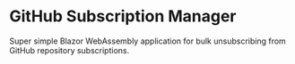 # GitHub Subscription Manager

Super simple Blazor WebAssembly application for bulk unsubscribing from GitHub repository subscriptions.

